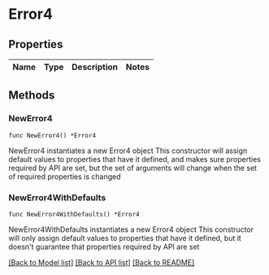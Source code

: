 # Error4

## Properties

Name | Type | Description | Notes
------------ | ------------- | ------------- | -------------

## Methods

### NewError4

`func NewError4() *Error4`

NewError4 instantiates a new Error4 object
This constructor will assign default values to properties that have it defined,
and makes sure properties required by API are set, but the set of arguments
will change when the set of required properties is changed

### NewError4WithDefaults

`func NewError4WithDefaults() *Error4`

NewError4WithDefaults instantiates a new Error4 object
This constructor will only assign default values to properties that have it defined,
but it doesn't guarantee that properties required by API are set


[[Back to Model list]](../README.md#documentation-for-models) [[Back to API list]](../README.md#documentation-for-api-endpoints) [[Back to README]](../README.md)



